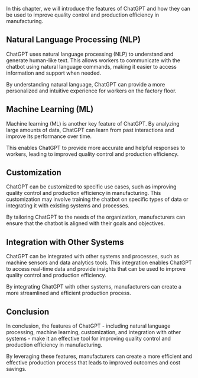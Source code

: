 
In this chapter, we will introduce the features of ChatGPT and how they can be used to improve quality control and production efficiency in manufacturing.

Natural Language Processing (NLP)
---------------------------------

ChatGPT uses natural language processing (NLP) to understand and generate human-like text. This allows workers to communicate with the chatbot using natural language commands, making it easier to access information and support when needed.

By understanding natural language, ChatGPT can provide a more personalized and intuitive experience for workers on the factory floor.

Machine Learning (ML)
---------------------

Machine learning (ML) is another key feature of ChatGPT. By analyzing large amounts of data, ChatGPT can learn from past interactions and improve its performance over time.

This enables ChatGPT to provide more accurate and helpful responses to workers, leading to improved quality control and production efficiency.

Customization
-------------

ChatGPT can be customized to specific use cases, such as improving quality control and production efficiency in manufacturing. This customization may involve training the chatbot on specific types of data or integrating it with existing systems and processes.

By tailoring ChatGPT to the needs of the organization, manufacturers can ensure that the chatbot is aligned with their goals and objectives.

Integration with Other Systems
------------------------------

ChatGPT can be integrated with other systems and processes, such as machine sensors and data analytics tools. This integration enables ChatGPT to access real-time data and provide insights that can be used to improve quality control and production efficiency.

By integrating ChatGPT with other systems, manufacturers can create a more streamlined and efficient production process.

Conclusion
----------

In conclusion, the features of ChatGPT - including natural language processing, machine learning, customization, and integration with other systems - make it an effective tool for improving quality control and production efficiency in manufacturing.

By leveraging these features, manufacturers can create a more efficient and effective production process that leads to improved outcomes and cost savings.
